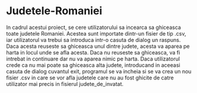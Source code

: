 # Judetele-Romaniei

In cadrul acestui proiect, se cere utilizatorului sa incearca sa ghiceasca toate judetele Romaniei. Acestea sunt importate dintr-un fisier de tip .csv, iar utilizatorul va trebui sa introduca intr-o casuta de dialog un raspuns. Daca acesta reuseste sa ghiceasca unul dintre judete, acesta va aparea pe harta in locul unde se afla acesta. Daca nu reuseste sa ghiceasca, va fi intrebat in continuare dar nu va aparea nimic pe harta. Daca utilizatorul crede ca nu mai poate sa ghiceasca alta judete, introducand in aceeasi casuta de dialog cuvantul exit, programul se va incheia si se va crea un nou fisier .csv in care se vor afla judetele care nu au fost ghicite de catre utilizator mai precis in fisierul judete_de_invatat.
